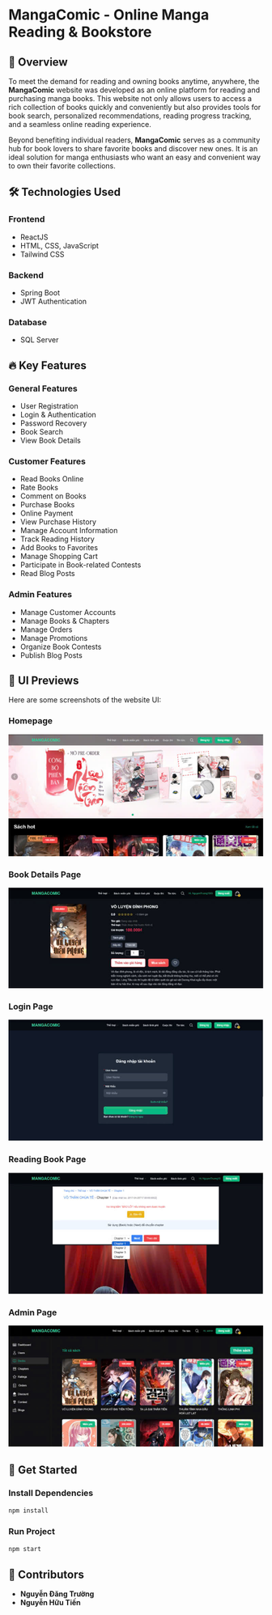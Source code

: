 # MangaComic - Online Manga Reading & Bookstore

## 📖 Overview
To meet the demand for reading and owning books anytime, anywhere, the **MangaComic** website was developed as an online platform for reading and purchasing manga books. This website not only allows users to access a rich collection of books quickly and conveniently but also provides tools for book search, personalized recommendations, reading progress tracking, and a seamless online reading experience.

Beyond benefiting individual readers, **MangaComic** serves as a community hub for book lovers to share favorite books and discover new ones. It is an ideal solution for manga enthusiasts who want an easy and convenient way to own their favorite collections.

## 🛠 Technologies Used
### **Frontend**
- ReactJS
- HTML, CSS, JavaScript
- Tailwind CSS

### **Backend**
- Spring Boot
- JWT Authentication

### **Database**
- SQL Server

## 🔥 Key Features

### **General Features**
- User Registration
- Login & Authentication
- Password Recovery
- Book Search
- View Book Details

### **Customer Features**
- Read Books Online
- Rate Books
- Comment on Books
- Purchase Books
- Online Payment
- View Purchase History
- Manage Account Information
- Track Reading History
- Add Books to Favorites
- Manage Shopping Cart
- Participate in Book-related Contests
- Read Blog Posts

### **Admin Features**
- Manage Customer Accounts
- Manage Books & Chapters
- Manage Orders
- Manage Promotions
- Organize Book Contests
- Publish Blog Posts

## 🎨 UI Previews
Here are some screenshots of the website UI:

### **Homepage**
![Homepage Screenshot](public/homepage.jpg)

### **Book Details Page**
![Book Details Screenshot](public/detailbook.jpg)

### **Login Page**
![Login Page Screenshot](public/login.jpg)

### **Reading Book Page**
![Reading Book Page Screenshot](public/readingbook.jpg)

### **Admin Page**
![Admin Page Screenshot](public/admin.jpg)

## 🚀 Get Started

### **Install Dependencies**
```sh
npm install
```

### **Run Project**
```sh
npm start
```

## 👥 Contributors
- **Nguyễn Đăng Trường**
- **Nguyễn Hữu Tiến**
